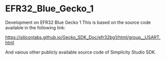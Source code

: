 # EFR32_Blue_Gecko_1
Development on EFR32 Blue Gecko 1
This is based on the source code available in the following link:

https://siliconlabs.github.io/Gecko_SDK_Doc/efr32bg1/html/group__USART.html

And vaious other publicly available source code of Simplicity Studio SDK. 

